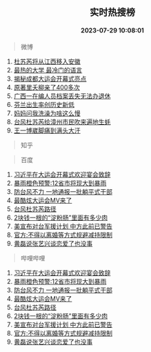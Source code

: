 <div align="center"><h2>实时热搜榜</h2><h4>2023-07-29 10:08:01</h4></div>

> 微博  

1. [杜苏芮将从江西移入安徽](https://s.weibo.com/weibo?q=%23%E6%9D%9C%E8%8B%8F%E8%8A%AE%E5%B0%86%E4%BB%8E%E6%B1%9F%E8%A5%BF%E7%A7%BB%E5%85%A5%E5%AE%89%E5%BE%BD%23&t=31&band_rank=1&Refer=top)<br />
2. [最热的大学 最冷门的语言](https://s.weibo.com/weibo?q=%E6%9C%80%E7%83%AD%E7%9A%84%E5%A4%A7%E5%AD%A6%20%E6%9C%80%E5%86%B7%E9%97%A8%E7%9A%84%E8%AF%AD%E8%A8%80&t=31&band_rank=2&Refer=top)<br />
3. [揭秘成都大运会开幕式亮点](https://s.weibo.com/weibo?q=%23%E6%8F%AD%E7%A7%98%E6%88%90%E9%83%BD%E5%A4%A7%E8%BF%90%E4%BC%9A%E5%BC%80%E5%B9%95%E5%BC%8F%E4%BA%AE%E7%82%B9%23&t=31&band_rank=3&Refer=top)<br />
4. [原著里夭柳亲了400多次](https://s.weibo.com/weibo?q=%23%E5%8E%9F%E8%91%97%E9%87%8C%E5%A4%AD%E6%9F%B3%E4%BA%B2%E4%BA%86400%E5%A4%9A%E6%AC%A1%23&t=31&band_rank=4&Refer=top)<br />
5. [广西一在编人员档案丢失无法办退休](https://s.weibo.com/weibo?q=%23%E5%B9%BF%E8%A5%BF%E4%B8%80%E5%9C%A8%E7%BC%96%E4%BA%BA%E5%91%98%E6%A1%A3%E6%A1%88%E4%B8%A2%E5%A4%B1%E6%97%A0%E6%B3%95%E5%8A%9E%E9%80%80%E4%BC%91%23&t=31&band_rank=5&Refer=top)<br />
6. [芬兰出生率创历史新低](https://s.weibo.com/weibo?q=%23%E8%8A%AC%E5%85%B0%E5%87%BA%E7%94%9F%E7%8E%87%E5%88%9B%E5%8E%86%E5%8F%B2%E6%96%B0%E4%BD%8E%23&t=31&band_rank=6&Refer=top)<br />
7. [妈妈问我洗澡为啥这么慢](https://s.weibo.com/weibo?q=%23%E5%A6%88%E5%A6%88%E9%97%AE%E6%88%91%E6%B4%97%E6%BE%A1%E4%B8%BA%E5%95%A5%E8%BF%99%E4%B9%88%E6%85%A2%23&t=31&band_rank=7&Refer=top)<br />
8. [台风杜苏芮给漳州市民吹来遍地生蚝](https://s.weibo.com/weibo?q=%23%E5%8F%B0%E9%A3%8E%E6%9D%9C%E8%8B%8F%E8%8A%AE%E7%BB%99%E6%BC%B3%E5%B7%9E%E5%B8%82%E6%B0%91%E5%90%B9%E6%9D%A5%E9%81%8D%E5%9C%B0%E7%94%9F%E8%9A%9D%23&t=31&band_rank=8&Refer=top)<br />
9. [王一博崴脚痛到满头大汗](https://s.weibo.com/weibo?q=%23%E7%8E%8B%E4%B8%80%E5%8D%9A%E5%B4%B4%E8%84%9A%E7%97%9B%E5%88%B0%E6%BB%A1%E5%A4%B4%E5%A4%A7%E6%B1%97%23&t=31&band_rank=9&Refer=top)<br />

> 知乎  


> 百度  

1. [习近平在大运会开幕式欢迎宴会致辞](https://www.baidu.com/s?wd=%E4%B9%A0%E8%BF%91%E5%B9%B3%E5%9C%A8%E5%A4%A7%E8%BF%90%E4%BC%9A%E5%BC%80%E5%B9%95%E5%BC%8F%E6%AC%A2%E8%BF%8E%E5%AE%B4%E4%BC%9A%E8%87%B4%E8%BE%9E&sa=fyb_news&rsv_dl=fyb_news)<br />
2. [暴雨橙色预警:12省市将现大到暴雨](https://www.baidu.com/s?wd=%E6%9A%B4%E9%9B%A8%E6%A9%99%E8%89%B2%E9%A2%84%E8%AD%A6%3A12%E7%9C%81%E5%B8%82%E5%B0%86%E7%8E%B0%E5%A4%A7%E5%88%B0%E6%9A%B4%E9%9B%A8&sa=fyb_news&rsv_dl=fyb_news)<br />
3. [防台风不力 一地通报一批躺平式干部](https://www.baidu.com/s?wd=%E9%98%B2%E5%8F%B0%E9%A3%8E%E4%B8%8D%E5%8A%9B+%E4%B8%80%E5%9C%B0%E9%80%9A%E6%8A%A5%E4%B8%80%E6%89%B9%E8%BA%BA%E5%B9%B3%E5%BC%8F%E5%B9%B2%E9%83%A8&sa=fyb_news&rsv_dl=fyb_news)<br />
4. [最酷炫大运会MV来了](https://www.baidu.com/s?wd=%E6%9C%80%E9%85%B7%E7%82%AB%E5%A4%A7%E8%BF%90%E4%BC%9AMV%E6%9D%A5%E4%BA%86&sa=fyb_news&rsv_dl=fyb_news)<br />
5. [台风杜苏芮路径](https://www.baidu.com/s?wd=%E5%8F%B0%E9%A3%8E%E6%9D%9C%E8%8B%8F%E8%8A%AE%E8%B7%AF%E5%BE%84&sa=fyb_news&rsv_dl=fyb_news)<br />
6. [2块钱一根的“淀粉肠”里面有多少肉](https://www.baidu.com/s?wd=2%E5%9D%97%E9%92%B1%E4%B8%80%E6%A0%B9%E7%9A%84%E2%80%9C%E6%B7%80%E7%B2%89%E8%82%A0%E2%80%9D%E9%87%8C%E9%9D%A2%E6%9C%89%E5%A4%9A%E5%B0%91%E8%82%89&sa=fyb_news&rsv_dl=fyb_news)<br />
7. [美宣布对台军援计划 中方此前已警告](https://www.baidu.com/s?wd=%E7%BE%8E%E5%AE%A3%E5%B8%83%E5%AF%B9%E5%8F%B0%E5%86%9B%E6%8F%B4%E8%AE%A1%E5%88%92+%E4%B8%AD%E6%96%B9%E6%AD%A4%E5%89%8D%E5%B7%B2%E8%AD%A6%E5%91%8A&sa=fyb_news&rsv_dl=fyb_news)<br />
8. [官方:不得以离婚等方式规避减持限制](https://www.baidu.com/s?wd=%E5%AE%98%E6%96%B9%3A%E4%B8%8D%E5%BE%97%E4%BB%A5%E7%A6%BB%E5%A9%9A%E7%AD%89%E6%96%B9%E5%BC%8F%E8%A7%84%E9%81%BF%E5%87%8F%E6%8C%81%E9%99%90%E5%88%B6&sa=fyb_news&rsv_dl=fyb_news)<br />
9. [黄磊说张艺兴谈恋爱了也没事](https://www.baidu.com/s?wd=%E9%BB%84%E7%A3%8A%E8%AF%B4%E5%BC%A0%E8%89%BA%E5%85%B4%E8%B0%88%E6%81%8B%E7%88%B1%E4%BA%86%E4%B9%9F%E6%B2%A1%E4%BA%8B&sa=fyb_news&rsv_dl=fyb_news)<br />

> 哔哩哔哩  

1. [习近平在大运会开幕式欢迎宴会致辞](https://www.baidu.com/s?wd=%E4%B9%A0%E8%BF%91%E5%B9%B3%E5%9C%A8%E5%A4%A7%E8%BF%90%E4%BC%9A%E5%BC%80%E5%B9%95%E5%BC%8F%E6%AC%A2%E8%BF%8E%E5%AE%B4%E4%BC%9A%E8%87%B4%E8%BE%9E&sa=fyb_news&rsv_dl=fyb_news)<br />
2. [暴雨橙色预警:12省市将现大到暴雨](https://www.baidu.com/s?wd=%E6%9A%B4%E9%9B%A8%E6%A9%99%E8%89%B2%E9%A2%84%E8%AD%A6%3A12%E7%9C%81%E5%B8%82%E5%B0%86%E7%8E%B0%E5%A4%A7%E5%88%B0%E6%9A%B4%E9%9B%A8&sa=fyb_news&rsv_dl=fyb_news)<br />
3. [防台风不力 一地通报一批躺平式干部](https://www.baidu.com/s?wd=%E9%98%B2%E5%8F%B0%E9%A3%8E%E4%B8%8D%E5%8A%9B+%E4%B8%80%E5%9C%B0%E9%80%9A%E6%8A%A5%E4%B8%80%E6%89%B9%E8%BA%BA%E5%B9%B3%E5%BC%8F%E5%B9%B2%E9%83%A8&sa=fyb_news&rsv_dl=fyb_news)<br />
4. [最酷炫大运会MV来了](https://www.baidu.com/s?wd=%E6%9C%80%E9%85%B7%E7%82%AB%E5%A4%A7%E8%BF%90%E4%BC%9AMV%E6%9D%A5%E4%BA%86&sa=fyb_news&rsv_dl=fyb_news)<br />
5. [台风杜苏芮路径](https://www.baidu.com/s?wd=%E5%8F%B0%E9%A3%8E%E6%9D%9C%E8%8B%8F%E8%8A%AE%E8%B7%AF%E5%BE%84&sa=fyb_news&rsv_dl=fyb_news)<br />
6. [2块钱一根的“淀粉肠”里面有多少肉](https://www.baidu.com/s?wd=2%E5%9D%97%E9%92%B1%E4%B8%80%E6%A0%B9%E7%9A%84%E2%80%9C%E6%B7%80%E7%B2%89%E8%82%A0%E2%80%9D%E9%87%8C%E9%9D%A2%E6%9C%89%E5%A4%9A%E5%B0%91%E8%82%89&sa=fyb_news&rsv_dl=fyb_news)<br />
7. [美宣布对台军援计划 中方此前已警告](https://www.baidu.com/s?wd=%E7%BE%8E%E5%AE%A3%E5%B8%83%E5%AF%B9%E5%8F%B0%E5%86%9B%E6%8F%B4%E8%AE%A1%E5%88%92+%E4%B8%AD%E6%96%B9%E6%AD%A4%E5%89%8D%E5%B7%B2%E8%AD%A6%E5%91%8A&sa=fyb_news&rsv_dl=fyb_news)<br />
8. [官方:不得以离婚等方式规避减持限制](https://www.baidu.com/s?wd=%E5%AE%98%E6%96%B9%3A%E4%B8%8D%E5%BE%97%E4%BB%A5%E7%A6%BB%E5%A9%9A%E7%AD%89%E6%96%B9%E5%BC%8F%E8%A7%84%E9%81%BF%E5%87%8F%E6%8C%81%E9%99%90%E5%88%B6&sa=fyb_news&rsv_dl=fyb_news)<br />
9. [黄磊说张艺兴谈恋爱了也没事](https://www.baidu.com/s?wd=%E9%BB%84%E7%A3%8A%E8%AF%B4%E5%BC%A0%E8%89%BA%E5%85%B4%E8%B0%88%E6%81%8B%E7%88%B1%E4%BA%86%E4%B9%9F%E6%B2%A1%E4%BA%8B&sa=fyb_news&rsv_dl=fyb_news)<br />
